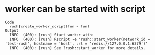 # worker can be started with script

    Code
      rush$create_worker_script(fun = fun)
    Output
      INFO  (400): [rush] Start worker with:
      INFO  (400): [rush] Rscript -e 'rush::start_worker(network_id = 'test-rush', hostname = 'host', url = 'redis://127.0.0.1:6379')'
      INFO  (400): [rush] See ?rush::start_worker for more details.

